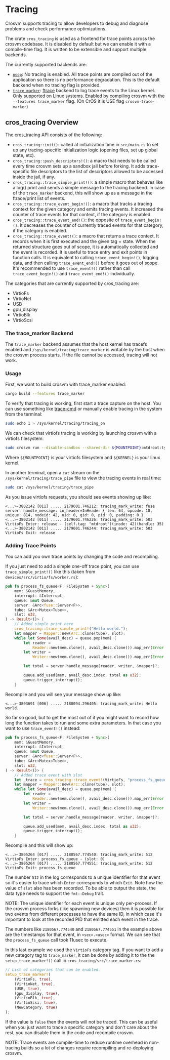 # Tracing

Crosvm supports tracing to allow developers to debug and diagnose problems and check performance
optimizations.

The crate `cros_tracing` is used as a frontend for trace points across the crosvm codebase. It is
disabled by default but we can enable it with a compile-time flag. It is written to be extensible
and support multiple backends.

The currently supported backends are:

- [`noop`](https://github.com/google/crosvm/blob/main/cros_tracing/src/noop.rs): No tracing is
  enabled. All trace points are compiled out of the application so there is no performance
  degradation. This is the default backend when no tracing flag is provided.
- [`trace_marker`](https://crosvm.dev/doc/cros_tracing/trace_marker/index.html):
  [ftrace](https://docs.kernel.org/trace/ftrace.html) backend to log trace events to the Linux
  kernel. Only supported on Linux systems. Enabled by compiling crosvm with the
  `--features trace_marker` flag. (On CrOS it is USE flag `crosvm-trace-marker`)

## cros_tracing Overview

The cros_tracing API consists of the following:

- `cros_tracing::init()`: called at initialization time in `src/main.rs` to set up any
  tracing-specific initialization logic (opening files, set up global state, etc).
- `cros_tracing::push_descriptors!()`: a macro that needs to be called every time crosvm sets up a
  sandbox jail before forking. It adds trace-specific file descriptors to the list of descriptors
  allowed to be accessed inside the jail, if any.
- `cros_tracing::trace_simple_print!()`: a simple macro that behaves like a log() print and sends a
  simple message to the tracing backend. In case of the `trace_marker` backend, this will show up as
  a message in the ftrace/print list of events.
- `cros_tracing::trace_event_begin!()`: a macro that tracks a tracing context for the given category
  and emits tracing events. It increased the counter of trace events for that context, if the
  category is enabled.
- `cros_tracing::trace_event_end!()`: the opposite of `trace_event_begin!()`. It decreases the
  counter of currently traced events for that category, if the category is enabled.
- `cros_tracing::trace_event!()`: a macro that returns a trace context. It records when it is first
  executed and the given tag + state. When the returned structure goes out of scope, it is
  automatically collected and the event is recorded. It is useful to trace entry and exit points in
  function calls. It is equivalent to calling `trace_event_begin!()`, logging data, and then calling
  `trace_event_end!()` before it goes out of scope. It's recommended to use `trace_event!()` rather
  than call `trace_event_begin!()` and `trace_event_end!()` individually.

The categories that are currently supported by cros_tracing are:

- VirtioFs
- VirtioNet
- USB
- gpu_display
- VirtioBlk
- VirtioScsi

### The trace_marker Backend

The `trace_marker` backend assumes that the host kernel has tracefs enabled and
`/sys/kernel/tracing/trace_marker` is writable by the host when the crosvm process starts. If the
file cannot be accessed, tracing will not work.

### Usage

First, we want to build crosvm with trace_marker enabled:

```sh
cargo build --features trace_marker
```

To verify that tracing is working, first start a trace capture on the host. You can use something
like [trace-cmd](https://man7.org/linux/man-pages/man1/trace-cmd.1.html) or manually enable tracing
in the system from the terminal:

```sh
sudo echo 1 > /sys/kernel/tracing/tracing_on
```

We can check that virtiofs tracing is working by launching crosvm with a virtiofs filesystem:

```sh
sudo crosvm run --disable-sandbox --shared-dir ${MOUNTPOINT}:mtdroot:type=fs -p "rootfstype=virtiofs root=mtdroot rw init=/bin/bash" ${KERNEL}
```

Where `${MOUNTPOINT}` is your virtiofs filesystem and `${KERNEL}` is your linux kernel.

In another terminal, open a `cat` stream on the `/sys/kernel/tracing/trace_pipe` file to view the
tracing events in real time:

```sh
sudo cat /sys/kernel/tracing/trace_pipe
```

As you issue virtiofs requests, you should see events showing up like:

```
<...>-3802142 [011] ..... 2179601.746212: tracing_mark_write: fuse server: handle_message: in_header=InHeader { len: 64, opcode: 18, unique: 814, nodeid: 42, uid: 0, gid: 0, pid: 0, padding: 0 }
<...>-3802142 [011] ..... 2179601.746226: tracing_mark_write: 503 VirtioFs Enter: release - (self.tag: "mtdroot")(inode: 42)(handle: 35)
<...>-3802142 [011] ..... 2179601.746244: tracing_mark_write: 503 VirtioFs Exit: release
```

### Adding Trace Points

You can add you own trace points by changing the code and recompiling.

If you just need to add a simple one-off trace point, you can use `trace_simple_print!()` like this
(taken from `devices/src/virtio/fs/worker.rs`):

```rust
pub fn process_fs_queue<F: FileSystem + Sync>(
    mem: &GuestMemory,
    interrupt: &Interrupt,
    queue: &mut Queue,
    server: &Arc<fuse::Server<F>>,
    tube: &Arc<Mutex<Tube>>,
    slot: u32,
) -> Result<()> {
    // Added simple print here
    cros_tracing::trace_simple_print!("Hello world.");
    let mapper = Mapper::new(Arc::clone(tube), slot);
    while let Some(avail_desc) = queue.pop(mem) {
        let reader =
            Reader::new(mem.clone(), avail_desc.clone()).map_err(Error::InvalidDescriptorChain)?;
        let writer =
            Writer::new(mem.clone(), avail_desc.clone()).map_err(Error::InvalidDescriptorChain)?;

        let total = server.handle_message(reader, writer, &mapper)?;

        queue.add_used(mem, avail_desc.index, total as u32);
        queue.trigger_interrupt();
    }
```

Recompile and you will see your message show up like:

```
<...>-3803691 [006] ..... 2180094.296405: tracing_mark_write: Hello world.
```

So far so good, but to get the most out of it you might want to record how long the function takes
to run and some extra parameters. In that case you want to use `trace_event!()` instead:

```rust
pub fn process_fs_queue<F: FileSystem + Sync>(
    mem: &GuestMemory,
    interrupt: &Interrupt,
    queue: &mut Queue,
    server: &Arc<fuse::Server<F>>,
    tube: &Arc<Mutex<Tube>>,
    slot: u32,
) -> Result<()> {
    // Added trace event with slot
    let _trace = cros_tracing::trace_event!(VirtioFs, "process_fs_queue", slot);
    let mapper = Mapper::new(Arc::clone(tube), slot);
    while let Some(avail_desc) = queue.pop(mem) {
        let reader =
            Reader::new(mem.clone(), avail_desc.clone()).map_err(Error::InvalidDescriptorChain)?;
        let writer =
            Writer::new(mem.clone(), avail_desc.clone()).map_err(Error::InvalidDescriptorChain)?;

        let total = server.handle_message(reader, writer, &mapper)?;

        queue.add_used(mem, avail_desc.index, total as u32);
        queue.trigger_interrupt();
    }
```

Recompile and this will show up:

```
<...>-3805264 [017] ..... 2180567.774540: tracing_mark_write: 512 VirtioFs Enter: process_fs_queue - (slot: 0)
<...>-3805264 [017] ..... 2180567.774551: tracing_mark_write: 512 VirtioFs Exit: process_fs_queue
```

The number `512` in the log corresponds to a unique identifier for that event so it's easier to
trace which `Enter` corresponds to which `Exit`. Note how the value of `slot` also has been
recorded. To be able to output the state, the data type needs to support the `fmt::Debug` trait.

NOTE: The unique identifier for each event is unique only per-process. If the crosvm process forks
(like spawning new devices) then it is possible for two events from different processes to have the
same ID, in which case it's important to look at the recorded PID that emitted each event in the
trace.

The numbers like `2180567.774540` and `2180567.774551` in the example above are the timestamps for
that event, in `<sec>.<usec>` format. We can see that the `process_fs_queue` call took 11usec to
execute.

In this last example we used the `VirtioFs` category tag. If you want to add a new category tag to
`trace_marker`, it can be done by adding it to the the `setup_trace_marker!()` call in
`cros_tracing/src/trace_marker.rs`:

```rust
// List of categories that can be enabled.
setup_trace_marker!(
    (VirtioFs, true),
    (VirtioNet, true),
    (USB, true),
    (gpu_display, true),
    (VirtioBlk, true),
    (VirtioScsi, true),
    (NewCategory, true)
);
```

If the value is `false` then the events will not be traced. This can be useful when you just want to
trace a specific category and don't care about the rest, you can disable them in the code and
recompile crosvm.

NOTE: Trace events are compile-time to reduce runtime overhead in non-tracing builds so a lot of
changes require recompiling and re-deploying crosvm.
